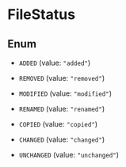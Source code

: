 

# FileStatus

## Enum


* `ADDED` (value: `"added"`)

* `REMOVED` (value: `"removed"`)

* `MODIFIED` (value: `"modified"`)

* `RENAMED` (value: `"renamed"`)

* `COPIED` (value: `"copied"`)

* `CHANGED` (value: `"changed"`)

* `UNCHANGED` (value: `"unchanged"`)



